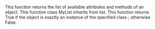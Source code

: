 This function returns the list of available attributes and methods of an object.
This function class MyList inherits from list.
This function returns True if the object is exactly an instance of the specified class ; otherwise False.


